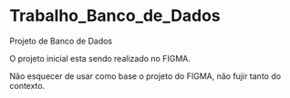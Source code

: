 # Trabalho_Banco_de_Dados
Projeto de Banco de Dados

O projeto inicial esta sendo realizado no FIGMA.

Não esquecer de usar como base o projeto do FIGMA, não fujir tanto do contexto. 

